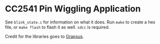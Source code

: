 # CC2541 Pin Wiggling Application

See `blink_state.c` for information on what it does.
Run `make` to create a hex file, or `make flash` to flash it as well.
`sdcc` is required.

Credit for the libraries goes to [Grapsus](https://github.com/Grapsus/cc254x_sdcc).
